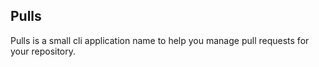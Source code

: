 ## Pulls

Pulls is a small cli application name to help you manage pull requests for your repository.
